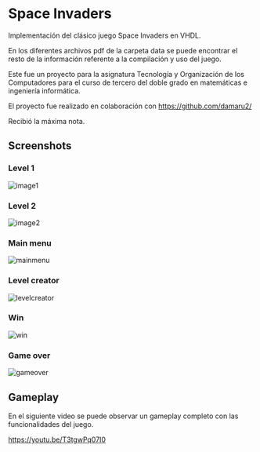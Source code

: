 # Space Invaders

Implementación del clásico juego Space Invaders en VHDL.

En los diferentes archivos pdf de la carpeta data se puede encontrar el resto de la información referente a la compilación y uso del juego.

Este fue un proyecto para la asignatura Tecnología y Organización de los Computadores para el curso de tercero del doble grado en matemáticas e ingeniería informática.

El proyecto fue realizado en colaboración con https://github.com/damaru2/

Recibió la máxima nota.

## Screenshots
### Level 1
![image1](https://cloud.githubusercontent.com/assets/3291265/9936504/96d59850-5d5c-11e5-9002-39af1c72e37c.png)
### Level 2
![image2](https://cloud.githubusercontent.com/assets/3291265/9936505/96ef408e-5d5c-11e5-9875-425aa41299b7.png)
### Main menu
![mainmenu](https://cloud.githubusercontent.com/assets/3291265/9936506/96fc6750-5d5c-11e5-9f62-53e946d870ef.png)
### Level creator
![levelcreator](https://cloud.githubusercontent.com/assets/3291265/9936507/96fd737a-5d5c-11e5-86ae-cd4bc45aef3c.png)
### Win
![win](https://cloud.githubusercontent.com/assets/3291265/9936508/9706da50-5d5c-11e5-9b2e-2a04c17b352e.png)
### Game over
![gameover](https://cloud.githubusercontent.com/assets/3291265/9936492/91e71ddc-5d5c-11e5-8e28-55a5184aca90.png)

## Gameplay
En el siguiente video se puede observar un gameplay completo con las funcionalidades del juego.

https://youtu.be/T3tgwPq07I0
